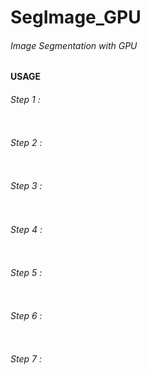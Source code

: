 # SegImage_GPU


###### Image Segmentation with GPU



#### USAGE
###### Step 1 :
```

```
###### Step 2 :
```

```
###### Step 3 :
```

```
###### Step 4 :
```

```
###### Step 5 :
```

```
###### Step 6 :
```

``` 

###### Step 7 :



